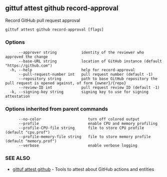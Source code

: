 ## gittuf attest github record-approval

Record GitHub pull request approval

```
gittuf attest github record-approval [flags]
```

### Options

```
      --approver string           identity of the reviewer who approved the change
      --base-URL string           location of GitHub instance (default "https://github.com")
  -h, --help                      help for record-approval
      --pull-request-number int   pull request number (default -1)
      --repository string         path to base GitHub repository the pull request is opened against, of form {owner}/{repo}
      --review-ID int             pull request review ID (default -1)
  -k, --signing-key string        signing key to use for signing attestation
```

### Options inherited from parent commands

```
      --no-color                     turn off colored output
      --profile                      enable CPU and memory profiling
      --profile-CPU-file string      file to store CPU profile (default "cpu.prof")
      --profile-memory-file string   file to store memory profile (default "memory.prof")
      --verbose                      enable verbose logging
```

### SEE ALSO

* [gittuf attest github](gittuf_attest_github.md)	 - Tools to attest about GitHub actions and entities

